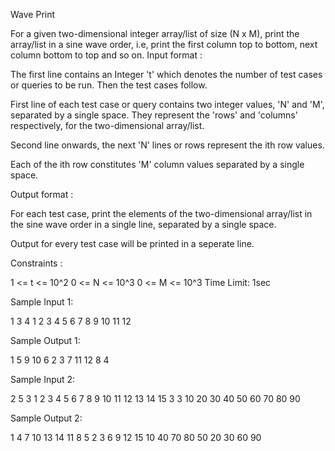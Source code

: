 Wave Print

For a given two-dimensional integer array/list of size (N x M), print the array/list in a sine wave order, i.e, print the first column top to bottom, next column bottom to top and so on.
Input format :

The first line contains an Integer 't' which denotes the number of test cases or queries to be run. Then the test cases follow.

First line of each test case or query contains two integer values, 'N' and 'M', separated by a single space. They represent the 'rows' and 'columns' respectively, for the two-dimensional array/list.

Second line onwards, the next 'N' lines or rows represent the ith row values.

Each of the ith row constitutes 'M' column values separated by a single space.

Output format :

For each test case, print the elements of the two-dimensional array/list in the sine wave order in a single line, separated by a single space.

Output for every test case will be printed in a seperate line.

Constraints :

1 <= t <= 10^2
0 <= N <= 10^3
0 <= M <= 10^3
Time Limit: 1sec

Sample Input 1:

1
3 4 
1  2  3  4 
5  6  7  8 
9 10 11 12

Sample Output 1:

1 5 9 10 6 2 3 7 11 12 8 4

Sample Input 2:

2
5 3 
1 2 3 
4 5 6 
7 8 9 
10 11 12 
13 14 15
3 3
10 20 30 
40 50 60
70 80 90

Sample Output 2:

1 4 7 10 13 14 11 8 5 2 3 6 9 12 15 
10 40 70 80 50 20 30 60 90 

